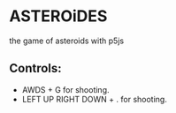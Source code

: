 # ASTEROiDES

the game of asteroids with p5js

## Controls:
- AWDS + G for shooting.
- LEFT UP RIGHT DOWN + . for shooting.
